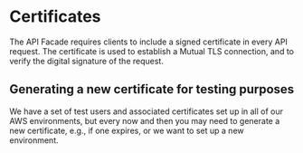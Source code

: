 # Certificates

The API Facade requires clients to include a signed certificate in every API request. The certificate is used to establish a Mutual TLS connection, and to verify the digital signature of the request.

## Generating a new certificate for testing purposes

We have a set of test users and associated certificates set up in all of our AWS environments, but every now and then you may need to generate a new certificate, e.g., if one expires, or we want to set up a new environment.
